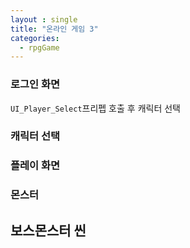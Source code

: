 ```yaml
---
layout : single
title: "온라인 게임 3"
categories:
  - rpgGame
---
```



### 로그인 화면
`UI_Player_Select`프리펩 호출 후 캐릭터 선택

### 캐릭터 선택

### 플레이 화면

### 몬스터

## 보스몬스터 씬
